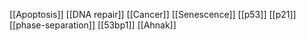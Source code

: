 [[Apoptosis]]
[[DNA repair]]
[[Cancer]]
[[Senescence]]
[[p53]]
[[p21]]
[[phase-separation]]
[[53bp1]]
[[Ahnak]]
